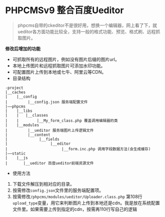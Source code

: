 # PHPCMSv9 整合百度Ueditor> phpcms自带的ckeditor不是很好用，想换一个编辑器，网上看了下，就ueditor各方面功能比较全，支持一般的格式功能、预览、格式刷、远程抓取图片。**修改后增加的功能**- 可抓取所有的远程图片，例如没有图片后缀的图片url。- 本地上传图片和远程抓取图片可添加水印功能。- 可配置图片上传到本地或七牛、阿里云等CDN。- 目录结构```-project|__caches|    |__config  |         |__config.json 服务端配置文件|——phpcms|    |__libs|    |   |__classes|    |        |__My_form_class.php 覆盖调用编辑器的类|    |__modules|         |__ueditor 服务端图片上传逻辑文件|         |__content|              |__fields|                   |__editor|                        |__form.inc.php 调用字段数据方法(会生成缓存)|——static|    |__js|       |__ueditor 百度ueditor前端资源文件```- 使用方法1. 下载文件解压到相对应的目录。2. 按需修改`config.json`文件里的服务端配置项。3. 按需修改`/phpcms/modules/ueditor/Uploader.class.php` 第108行`upload_type`变量，用它来判断图片上传到本地还是cdn。我是放在系统配置文件里。如果需要上传到指定的cdn，按需再110行写自己的逻辑